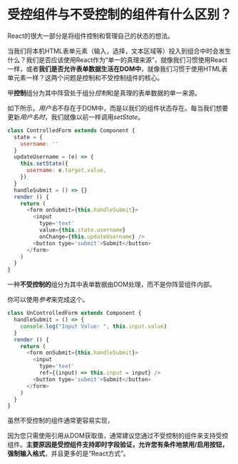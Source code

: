 # 受控组件与不受控制的组件有什么区别？



React的很大一部分是将组件控制和管理自己的状态的想法。

当我们将本机HTML表单元素（输入，选择，文本区域等）投入到组合中时会发生什么？我们是否应该使用React作为“单一的真理来源”，就像我们习惯使用React一样，或者**我们是否允许表单数据生活在DOM中**，就像我们习惯于使用HTML表单元素一样？这两个问题是控制和不受控制组件的核心。

甲**控制**组分为其中阵营处于组分*控制*和是真理的表单数据的单一来源。

如下所示，*用户名*不存在于DOM中，而是以我们的组件状态存在。每当我们想要更新*用户名时*，我们就像以前一样调用*setState*。

```javascript
class ControlledForm extends Component {
  state = {
    username: ''
  }
  updateUsername = (e) => {
    this.setState({
      username: e.target.value,
    })
  }
  handleSubmit = () => {}
  render () {
    return (
      <form onSubmit={this.handleSubmit}>
        <input
          type='text'
          value={this.state.username}
          onChange={this.updateUsername} />
        <button type='submit'>Submit</button>
      </form>
    )
  }
}
```

一种**不受控制的**组分为其中表单数据由DOM处理，而不是你阵营组件内部。

你可以使用*参考*来完成这个。

```javascript
class UnControlledForm extends Component {
  handleSubmit = () => {
    console.log("Input Value: ", this.input.value)
  }
  render () {
    return (
      <form onSubmit={this.handleSubmit}>
        <input
          type='text'
          ref={(input) => this.input = input} />
        <button type='submit'>Submit</button>
      </form>
    )
  }
}
```

虽然不受控制的组件通常更容易实现，

因为您只需使用引用从DOM获取值，通常建议您通过不受控制的组件来支持受控组件。**主要原因是受控组件支持即时字段验证，允许您有条件地禁用/启用按钮，强制输入格式**，并且更多的是“React方式”。